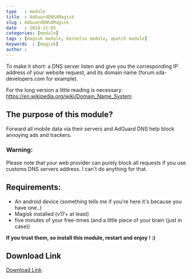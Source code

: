 ```yaml
---
type   : module
title  : AdGuardDNS4Magisk
slug : AdGuardDNS4Magisk
date   : 2024-11-05
categories: [module]
tags : [magisk module, kernelsu module, apatch module]
keywords  : [magisk]
author : 
---
```



To make it short: a DNS server listen and give you the corresponding IP address of your website request, and its domain name (forum.xda-developers.com for example).

For the long version a little reading is necessary: https://en.wikipedia.org/wiki/Domain_Name_System

## The purpose of this module?
Forward all mobile data via their servers and AdGuard DNS help block annoying ads and trackers.


### Warning:

Please note that your web provider can purely block all requests if you use customs DNS servers address. I can't do anything for that.

## Requirements:
- An android device (something tells me if you're here it's because you have one..)
- Magisk installed (v17+ at least)
- five minutes of your free-times (and a little piece of your brain (just in case))

**If you trust them, so install this module, restart and enjoy ! :)**

## Download Link 
[Download Link](https://github.com/Magisk-Modules-Alt-Repo/AdGuardDNS4Magisk/releases/latest)
